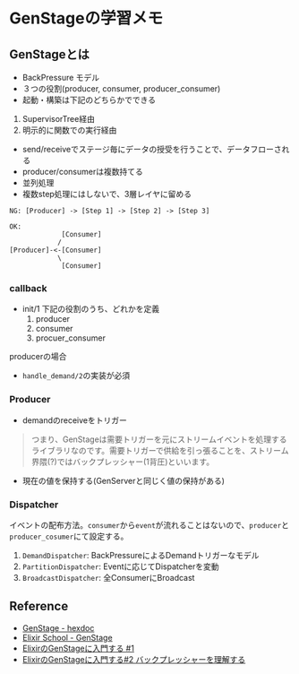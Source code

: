 # GenStageの学習メモ
## GenStageとは
- BackPressure モデル
- ３つの役割(producer, consumer, producer_consumer)
- 起動・構築は下記のどちらかでできる
1. SupervisorTree経由
2. 明示的に関数での実行経由
- send/receiveでステージ毎にデータの授受を行うことで、データフローされる
- producer/consumerは複数持てる
- 並列処理
- 複数step処理にはしないで、3層レイヤに留める


```
NG: [Producer] -> [Step 1] -> [Step 2] -> [Step 3]
```

```
OK:
             [Consumer]
            /
[Producer]-<-[Consumer]
            \
             [Consumer]
```

### callback
- init/1
  下記の役割のうち、どれかを定義
  1. producer
  2. consumer
  3. procuer_consumer

producerの場合
  - `handle_demand/2`の実装が必須


### Producer

- demandのreceiveをトリガー
> つまり、GenStageは需要トリガーを元にストリームイベントを処理するライブラリなのです。需要トリガーで供給を引っ張ることを、ストリーム界隈(?)ではバックプレッシャー(1背圧)といいます。
- 現在の値を保持する(GenServerと同じく値の保持がある)

### Dispatcher
イベントの配布方法。`consumer`から`event`が流れることはないので、`producer`と`producer_cosumer`にて設定する。
1. `DemandDispatcher`: BackPressureによるDemandトリガーなモデル
2. `PartitionDispatcher`: Eventに応じてDispatcherを変動
3. `BroadcastDispatcher`: 全ConsumerにBroadcast

## Reference
- [GenStage - hexdoc](https://hexdocs.pm/gen_stage/GenStage.html)
- [Elixir School - GenStage](https://elixirschool.com/ja/lessons/advanced/gen-stage/)
- [ElixirのGenStageに入門する #1](https://qiita.com/twinbee/items/12a61863ceef794996e0?utm_campaign=popular_items&utm_medium=twitter&utm_source=dlvr.it)
- [ElixirのGenStageに入門する#2 バックプレッシャーを理解する](https://qiita.com/twinbee/items/eda7f70fa9e4651f2248)

